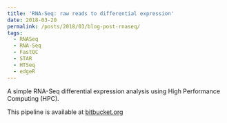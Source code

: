 ```yaml
---
title: 'RNA-Seq: raw reads to differential expression'
date: 2018-03-20
permalink: /posts/2018/03/blog-post-rnaseq/
tags:
  - RNASeq
  - RNA-Seq
  - FastQC
  - STAR
  - HTSeq
  - edgeR
---
```

A simple RNA-Seq differential expression analysis using High Performance Computing (HPC).

This pipeline is available at [bitbucket.org](https://bitbucket.org/adinasarapu/ibs_class/src)
